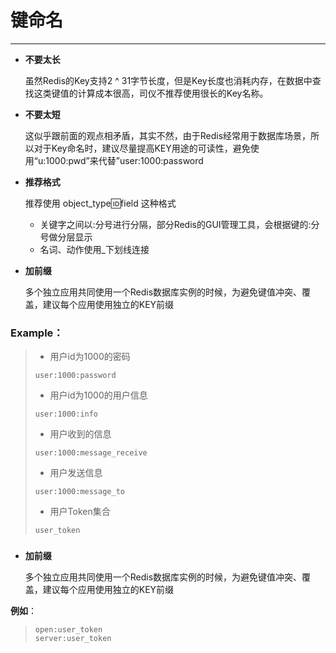 # 键命名

---

* **不要太长**

    虽然Redis的Key支持2 ^ 31字节长度，但是Key长度也消耗内存，在数据中查找这类键值的计算成本很高，司仪不推荐使用很长的Key名称。



* **不要太短**

    这似乎跟前面的观点相矛盾，其实不然，由于Redis经常用于数据库场景，所以对于Key命名时，建议尽量提高KEY用途的可读性，避免使用“u:1000:pwd”来代替”user:1000:password



* **推荐格式**

    推荐使用 object\_type:id:field 这种格式

    * 关键字之间以:分号进行分隔，部分Redis的GUI管理工具，会根据键的:分号做分层显示
    * 名词、动作使用\_下划线连接

* **加前缀**

    多个独立应用共同使用一个Redis数据库实例的时候，为避免键值冲突、覆盖，建议每个应用使用独立的KEY前缀

    

### Example：

> * 用户id为1000的密码
>
> ```Redis
> user:1000:password
> ```
>
> * 用户id为1000的用户信息
>
> ```Redis
> user:1000:info
> ```
>
> * 用户收到的信息
>
> ```Redis
> user:1000:message_receive
> ```
>
> * 用户发送信息
>
> ```
> user:1000:message_to
> ```
>
> * 用户Token集合
>
> ```
> user_token
> ```
>
> ###

* **加前缀**
    
    多个独立应用共同使用一个Redis数据库实例的时候，为避免键值冲突、覆盖，建议每个应用使用独立的KEY前缀

**例如**：

> ```
> open:user_token
> server:user_token
> ```





